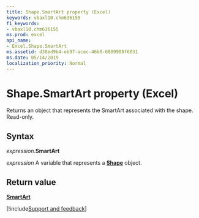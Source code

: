 ```yaml
---
title: Shape.SmartArt property (Excel)
keywords: vbaxl10.chm636155
f1_keywords:
- vbaxl10.chm636155
ms.prod: excel
api_name:
- Excel.Shape.SmartArt
ms.assetid: d38ed9b4-eb97-acec-46b0-6809988f6031
ms.date: 05/14/2019
localization_priority: Normal
---
```



# Shape.SmartArt property (Excel)

Returns an object that represents the SmartArt associated with the shape. Read-only.


## Syntax

_expression_.**SmartArt**

_expression_ A variable that represents a **[Shape](Excel.Shape.md)** object.


## Return value

**[SmartArt](Office.SmartArt.md)**




[!include[Support and feedback](~/includes/feedback-boilerplate.md)]